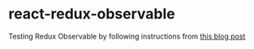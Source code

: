 # react-redux-observable
Testing Redux Observable by following instructions from [this blog post](https://dev.to/andrejnaumovski/async-actions-in-redux-with-rxjs-and-redux-observable-efg)

